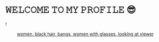 # **𝚆𝙴𝙻𝙲𝙾𝙼𝙴 𝚃𝙾 𝙼𝚈 𝙿𝚁𝙾𝙵𝙸𝙻𝙴** 😎

!<center>[women, black hair, bangs, women with glasses, looking at viewer](https://c4.wallpaperflare.com/wallpaper/175/418/374/women-black-hair-bangs-women-with-glasses-glasses-hd-wallpaper-preview.jpg)<center>

<!--
**FlavioALrod/FlavioALrod** is a ✨ _special_ ✨ repository because its `README.md` (this file) appears on your GitHub profile.

Here are some ideas to get you started:

- 🔭 I’m currently working on ...
- 🌱 I’m currently learning ...
- 👯 I’m looking to collaborate on ...
- 🤔 I’m looking for help with ...
- 💬 Ask me about ...
- 📫 How to reach me: ...
- 😄 Pronouns: ...
- ⚡ Fun fact: ...
-->
